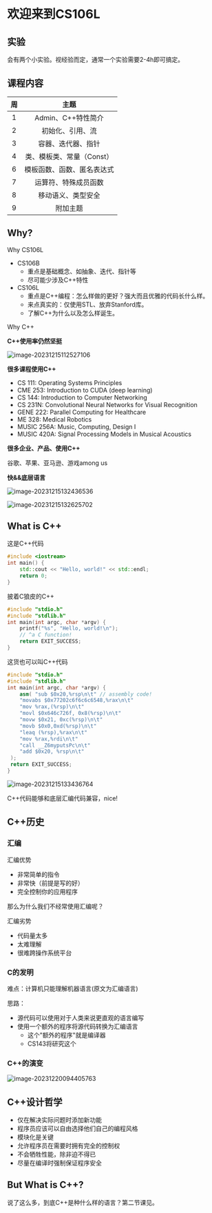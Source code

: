 # 欢迎来到CS106L

## 实验

会有两个小实验。视经验而定，通常一个实验需要2-4h即可搞定。

## 课程内容

|  周  |            主题            |
| :--: | :------------------------: |
|  1   |     Admin、C++特性简介     |
|  2   |      初始化、引用、流      |
|  3   |     容器、迭代器、指针     |
|  4   | 类、模板类、常量（Const）  |
|  6   | 模板函数、函数、匿名表达式 |
|  7   |    运算符、特殊成员函数    |
|  8   |     移动语义、类型安全     |
|  9   |          附加主题          |

## Why?

Why CS106L

- CS106B
  - 重点是基础概念、如抽象、迭代、指针等
  - 尽可能少涉及C++特性
- CS106L
  - 重点是C++编程：怎么样做的更好？强大而且优雅的代码长什么样。
  - 来点真实的：仅使用STL、放弃Stanford库。
  - 了解C++为什么以及怎么样诞生。

Why C++

**C++使用率仍然坚挺**

![image-20231215112527106](C:\Users\tfsx01\Desktop\self-learning\CS106L\fig\image-20231215112527106.png)

**很多课程使用C++**

- CS 111: Operating Systems Principles 
- CME 253: Introduction to CUDA (deep learning) 
- CS 144: Introduction to Computer Networking 
- CS 231N: Convolutional Neural Networks for Visual Recognition 
-  GENE 222: Parallel Computing for Healthcare 
- ME 328: Medical Robotics 
- MUSIC 256A: Music, Computing, Design I 
-  MUSIC 420A: Signal Processing Models in Musical Acoustics

**很多企业、产品、使用C++**

谷歌、苹果、亚马逊、游戏among us

**快&&底层语言**

![image-20231215132436536](C:\Users\tfsx01\Desktop\self-learning\CS106L\fig\image-20231215132436536.png)

![image-20231215132625702](C:\Users\tfsx01\Desktop\self-learning\CS106L\fig\image-20231215132625702.png)

## What is C++

这是C++代码

```C++
#include <iostream>
int main() {
    std::cout << "Hello, world!" << std::endl;
    return 0;
}
```

披着C狼皮的C++

```C++
#include "stdio.h"
#include "stdlib.h"
int main(int argc, char *argv) {
    printf("%s", "Hello, world!\n");
    // ^a C function!
    return EXIT_SUCCESS;
}
```

这货也可以叫C++代码

```C++
#include "stdio.h"
#include "stdlib.h"
int main(int argc, char *argv) {
    asm( "sub $0x20,%rsp\n\t" // assembly code!
    "movabs $0x77202c6f6c6c6548,%rax\n\t"
    "mov %rax,(%rsp)\n\t"
    "movl $0x646c726f, 0x8(%rsp)\n\t"
    "movw $0x21, 0xc(%rsp)\n\t"
    "movb $0x0,0xd(%rsp)\n\t"
    "leaq (%rsp),%rax\n\t"
    "mov %rax,%rdi\n\t"
    "call __Z6myputsPc\n\t"
    "add $0x20, %rsp\n\t"
 );
 return EXIT_SUCCESS;
}
```

![image-20231215133436764](C:\Users\tfsx01\Desktop\self-learning\CS106L\fig\image-20231215133436764.png)

C++代码能够和底层汇编代码兼容，nice!



## C++历史

### **汇编**

汇编优势

- 非常简单的指令
- 非常快（前提是写的好）
- 完全控制你的应用程序

那么为什么我们不经常使用汇编呢？

汇编劣势

- 代码量太多
- 太难理解
- 很难跨操作系统平台

### C的发明

难点：计算机只能理解机器语言(原文为汇编语言)

思路：

- 源代码可以使用对于人类来说更直观的语言编写
- 使用一个额外的程序将源代码转换为汇编语言
  - 这个"额外的程序"就是编译器
  - CS143将研究这个

### C++的演变

![image-20231220094405763](C:\Users\tfsx01\Desktop\self-learning\CS106L\fig\image-20231220094405763.png)

## C++设计哲学

- 仅在解决实际问题时添加新功能 
- 程序员应该可以自由选择他们自己的编程风格 
- 模块化是关键 
- 允许程序员在需要时拥有完全的控制权
- 不会牺牲性能，除非迫不得已 
- 尽量在编译时强制保证程序安全

## But What is C++?

说了这么多，到底C++是种什么样的语言？第二节课见。